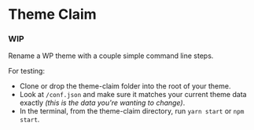 # Theme Claim

### WIP
Rename a WP theme with a couple simple command line steps.

For testing:
* Clone or drop the theme-claim folder into the root of your theme. 
* Look at `/conf.json` and make sure it matches your current theme data exactly _(this is the data you're wanting to change)_.
* In the terminal, from the theme-claim directory, run `yarn start` or `npm start`.
